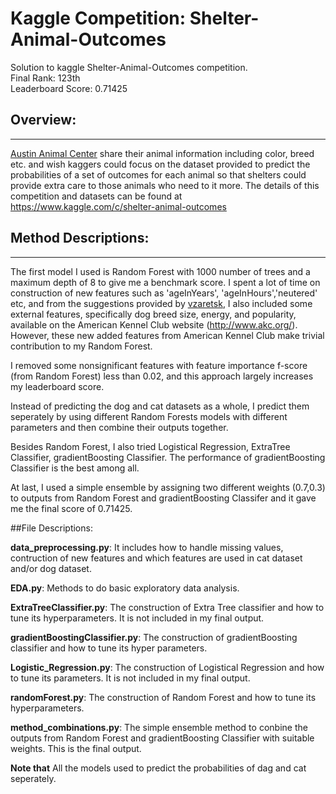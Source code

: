 # Kaggle Competition: Shelter-Animal-Outcomes

Solution to kaggle Shelter-Animal-Outcomes competition.<br> 
Final Rank: 123th<br>
Leaderboard Score: 0.71425

## Overview:

---------------------

[Austin Animal Center](http://www.austintexas.gov/department/aac) share their animal information including color, breed etc. and wish kaggers could focus on the dataset provided to predict the probabilities of a set of outcomes for each animal so that shelters could provide extra care to those animals who need to it more. The details of this competition and datasets can be found at https://www.kaggle.com/c/shelter-animal-outcomes


## Method Descriptions:

-------------------------

The first model I used is Random Forest with 1000 number of trees and a maximum depth of 8 to give me a benchmark score.
I spent a lot of time on construction of new features such as 'ageInYears', 'ageInHours','neutered' etc, and from the suggestions provided by [vzaretsk](https://github.com/vzaretsk/kaggle-animal-shelter), I also included some external features, specifically dog breed size, energy, and popularity, available on the American Kennel Club website (http://www.akc.org/). However, these new added features from American Kennel Club make trivial contribution to my Random Forest. 

I removed some nonsignificant features with feature importance f-score (from Random Forest) less than 0.02, and this approach largely increases my leaderboard score. 

Instead of predicting the dog and cat datasets as a whole, I predict them seperately by using different Random Forests models with different parameters and then combine their outputs together.

Besides Random Forest, I also tried Logistical Regression, ExtraTree Classifier, gradientBoosting Classifier. The performance of gradientBoosting Classifier is the best among all. 

At last, I used a simple ensemble by assigning two different weights (0.7,0.3) to outputs from Random Forest and gradientBoosting Classifer and it gave me the final score of 0.71425.

##File Descriptions:

**data_preprocessing.py**: It includes how to handle missing values, contruction of new features and which features are used in cat dataset and/or dog dataset.

**EDA.py**: Methods to do basic exploratory data analysis. 

**ExtraTreeClassifier.py**: The construction of Extra Tree classifier and how to tune its hyperparameters. It is not included in my                                 final output.

**gradientBoostingClassifier.py**: The construction of gradientBoosting classifier and how to tune its hyper parameters.

**Logistic_Regression.py**: The construction of Logistical Regression and how to tune its parameters. It is not included in my final output. 

**randomForest.py**: The construction of Random Forest and how to tune its hyperparameters. 

**method_combinations.py**: The simple ensemble method to conbine the outputs from Random Forest and gradientBoosting Classifier with suitable weights. This is the final output.

**Note that** All the models used to predict the probabilities of dag and cat seperately. 

